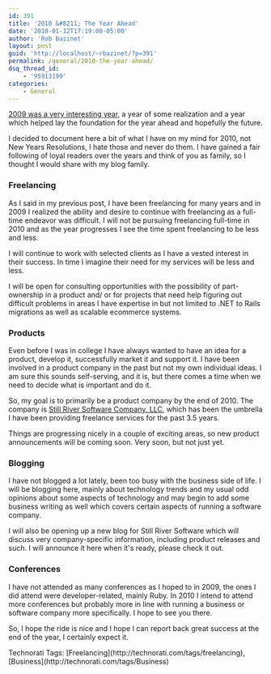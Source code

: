 ```yaml
---
id: 391
title: '2010 &#8211; The Year Ahead'
date: '2010-01-12T17:19:00-05:00'
author: 'Rob Bazinet'
layout: post
guid: 'http://localhost/~rbazinet/?p=391'
permalink: /general/2010-the-year-ahead/
dsq_thread_id:
    - '95913199'
categories:
    - General
---
```


[2009 was a very interesting year](http://accidentaltechnologist.com/technology/2009-year-in-review/), a year of some realization and a year which helped lay the foundation for the year ahead and hopefully the future.

I decided to document here a bit of what I have on my mind for 2010, not New Years Resolutions, I hate those and never do them. I have gained a fair following of loyal readers over the years and think of you as family, so I thought I would share with my blog family.

### Freelancing

As I said in my previous post, I have been freelancing for many years and in 2009 I realized the ability and desire to continue with freelancing as a full-time endeavor was difficult. I will not be pursuing freelancing full-time in 2010 and as the year progresses I see the time spent freelancing to be less and less.

I will continue to work with selected clients as I have a vested interest in their success. In time I imagine their need for my services will be less and less.

I will be open for consulting opportunities with the possibility of part-ownership in a product and/ or for projects that need help figuring out difficult problems in areas I have expertise in but not limited to .NET to Rails migrations as well as scalable ecommerce systems.

### Products

Even before I was in college I have always wanted to have an idea for a product, develop it, successfully market it and support it. I have been involved in a product company in the past but not my own individual ideas. I am sure this sounds self-serving, and it is, but there comes a time when we need to decide what is important and do it.

So, my goal is to primarily be a product company by the end of 2010. The company is [Still River Software Company, LLC](http://stillriversoftware.com/), which has been the umbrella I have been providing freelance services for the past 3.5 years.

Things are progressing nicely in a couple of exciting areas, so new product announcements will be coming soon. Very soon, but not just yet.

### Blogging

I have not blogged a lot lately, been too busy with the business side of life. I will be blogging here, mainly about technology trends and my usual odd opinions about some aspects of technology and may begin to add some business writing as well which covers certain aspects of running a software company.

I will also be opening up a new blog for Still River Software which will discuss very company-specific information, including product releases and such. I will announce it here when it's ready, please check it out.

### Conferences

I have not attended as many conferences as I hoped to in 2009, the ones I did attend were developer-related, mainly Ruby. In 2010 I intend to attend more conferences but probably more in line with running a business or software company more specifically. I hope to see you there.

So, I hope the ride is nice and I hope I can report back great success at the end of the year, I certainly expect it.

<div class="wlWriterEditableSmartContent" id="scid:0767317B-992E-4b12-91E0-4F059A8CECA8:24c06005-f898-4a32-813c-4d04095a0a77" style="padding-bottom: 0px; margin: 0px; padding-left: 0px; padding-right: 0px; display: inline; float: none; padding-top: 0px">Technorati Tags: [Freelancing](http://technorati.com/tags/freelancing),[Business](http://technorati.com/tags/Business)</div>